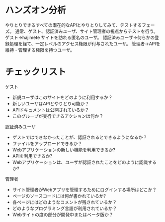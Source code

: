 # ハンズオン分析
やりとりできるすべての潜在的なAPIとやりとりしてみて、テストするフェーズ。
通常、ゲスト、認証済みユーザ、サイト管理者の視点からテストを行う。
ゲスト->hajimete サイトを訪れる匿名のユーザ。
認証済みユーザ->何らかの登録処理を経て、一定レベルのアクセス権限が付与されたユーザ。
管理者->APIを維持・管理する権限を持つユーザ。

# チェックリスト
ゲスト
- 新規ユーザはこのサイトをどのように利用するか？
- 新しいユーザはAPIとやりとり可能か？
- APIドキュメントは公開されているか？
- このグループが実行できるアクションは何か？

認証済みユーザ
- ゲストではできなかったことが、認証されるとできるようになるか？
- ファイルをアップロードできるか？
- Webアプリケーションの新しい機能を利用できるか?
- APIを利用できるか?
- Webアプリケーションは、ユーザが認証されたことをどのように認識するか?

管理者
- サイト管理者がWebアプリを管理するためにログインする場所はどこか？
- ページのソースコードには何が書かれているか?
- 各ページにはどのようなコメントが残されているか？
- どのようなプログラミング言語が利用されているか？
- Webサイトの度の部分が開発中またはベータ版か？

